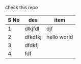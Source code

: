 check this repo 

| S No | des     | item |
|------|---------|------|
| 1    | dlkjfdl | djf  |
| 2    | dfkdfkj | hello world   |
| 3    | dfdkfj  |      |
| 4    | fdf     |
